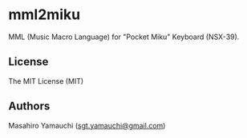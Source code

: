# mml2miku

MML (Music Macro Language) for "Pocket Miku" Keyboard (NSX-39).

## License

The MIT License (MIT)

## Authors

Masahiro Yamauchi (<sgt.yamauchi@gmail.com>)

